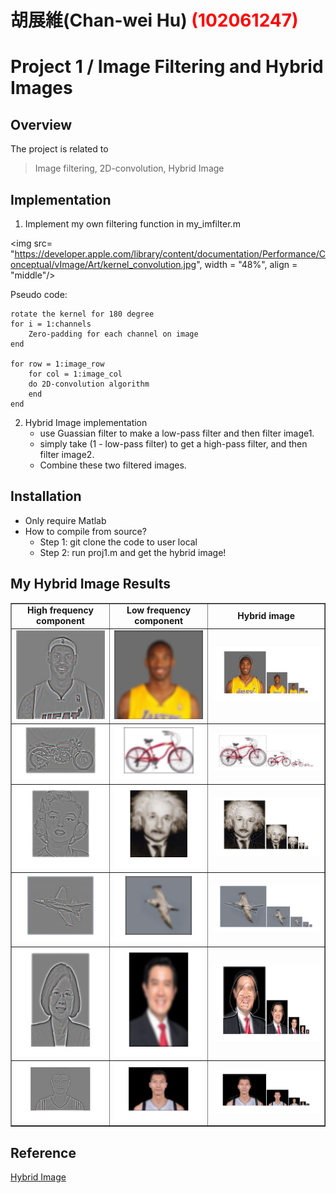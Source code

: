 # 胡展維(Chan-wei Hu) <span style="color:red">(102061247)</span>

# Project 1 / Image Filtering and Hybrid Images

## Overview
The project is related to 
> Image filtering, 2D-convolution, Hybrid Image

## Implementation
1. Implement my own filtering function in my_imfilter.m

<img src= "https://developer.apple.com/library/content/documentation/Performance/Conceptual/vImage/Art/kernel_convolution.jpg", width = "48%", align = "middle"/>

Pseudo code:
    
    rotate the kernel for 180 degree
    for i = 1:channels
        Zero-padding for each channel on image
    end
    
    for row = 1:image_row
        for col = 1:image_col
	    do 2D-convolution algorithm
        end
    end
   
2. Hybrid Image implementation
    * use Guassian filter to make a low-pass filter and then filter image1.
    * simply take (1 - low-pass filter) to get a high-pass filter, and then filter image2.
    * Combine these two filtered images.

## Installation
* Only require Matlab
* How to compile from source?
	* Step 1: git clone the code to user local
	* Step 2: run proj1.m and get the hybrid image!

## My Hybrid Image Results

<table border=1>

<tr>
<td align="center">
<b> High frequency component</b>
</td>
<td align="center">
<b> Low frequency component<b/>
</td>
<td align="center">
<b> Hybrid image<b/>
</td>
</tr>

<tr>
<td>
<img src="high_freq_lbj.jpg" width="150%"/></td>
<td>
<img src="low_freq_kobe.jpg"  width="150%"/></td>
<td>
<img src="kobe_and_lbj.jpg" width="200%"/>
</td>
</tr>

<tr>
<td>
<img src="motor.jpg" width="150%"/></td>
<td>
<img src="bicycle.jpg"  width="150%"/></td>
<td>
<img src="bicycle_and_motor.jpg" width="200%"/>
</td>
</tr>

<tr>
<td>
<img src="marilyn.jpg" width="150%"/></td>
<td>
<img src="einstein.jpg"  width="150%"/></td>
<td>
<img src="einstein_and_marilyn.jpg" width="200%"/>
</td>
</tr>

<tr>
<td>
<img src="plane.jpg" width="150%"/></td>
<td>
<img src="bird.jpg"  width="150%"/></td>
<td>
<img src="bird_and_plane.jpg" width="200%"/>
</td>
</tr>

<tr>
<td>
<img src="Tsai.jpg" width="150%"/></td>
<td>
<img src="Ma.jpg"  width="150%"/></td>
<td>
<img src="Tsai_and_Ma.jpg" width="200%"/>
</td>
</tr>

<tr>
<td>
<img src="yao.jpg" width="150%"/></td>
<td>
<img src="yi.jpg"  width="150%"/></td>
<td>
<img src="yao_and_yi.jpg" width="200%"/>
</td>
</tr>

</table>

## Reference
[Hybrid Image](http://cvcl.mit.edu/publications/OlivaTorralb_Hybrid_Siggraph06.pdf)
